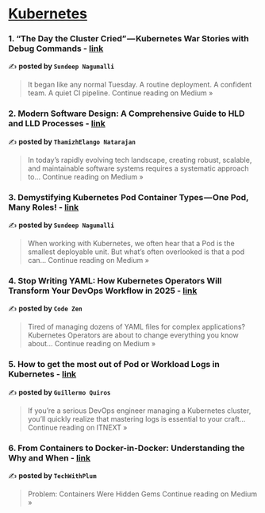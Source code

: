 
<h1><a href=https://medium.com/tag/kubernetes/recommended target="_blank" rel="noopener noreferrer">Kubernetes</a></h1>
<h3>1. “The Day the Cluster Cried” — Kubernetes War Stories with Debug Commands - <a href="https://imsundeep8.medium.com/the-day-the-cluster-cried-kubernetes-war-stories-with-debug-commands-6e2b48a3d9e8?source=rss------kubernetes-5" target="_blank" rel="noopener noreferrer">link</a></h3>

✍️ **posted by `Sundeep Nagumalli`**

<blockquote>It began like any normal Tuesday. A routine deployment. A confident team. A quiet CI pipeline.
Continue reading on Medium »</blockquote>

<h3>2. Modern Software Design: A Comprehensive Guide to HLD and LLD Processes - <a href="https://thamizhelango.medium.com/modern-software-design-a-comprehensive-guide-to-hld-and-lld-processes-5d5199e37fa3?source=rss------kubernetes-5" target="_blank" rel="noopener noreferrer">link</a></h3>

✍️ **posted by `ThamizhElango Natarajan`**

<blockquote>In today’s rapidly evolving tech landscape, creating robust, scalable, and maintainable software systems requires a systematic approach to…
Continue reading on Medium »</blockquote>

<h3>3. Demystifying Kubernetes Pod Container Types — One Pod, Many Roles! - <a href="https://imsundeep8.medium.com/demystifying-kubernetes-pod-container-types-one-pod-many-roles-f371c397286f?source=rss------kubernetes-5" target="_blank" rel="noopener noreferrer">link</a></h3>

✍️ **posted by `Sundeep Nagumalli`**

<blockquote>When working with Kubernetes, we often hear that a Pod is the smallest deployable unit. But what’s often overlooked is that a pod can…
Continue reading on Medium »</blockquote>

<h3>4. Stop Writing YAML: How Kubernetes Operators Will Transform Your DevOps Workflow in 2025 - <a href="https://thezenengineer.medium.com/stop-writing-yaml-how-kubernetes-operators-will-transform-your-devops-workflow-in-2025-7016685b5818?source=rss------kubernetes-5" target="_blank" rel="noopener noreferrer">link</a></h3>

✍️ **posted by `Code Zen`**

<blockquote>Tired of managing dozens of YAML files for complex applications? Kubernetes Operators are about to change everything you know about…
Continue reading on Medium »</blockquote>

<h3>5. How to get the most out of Pod or Workload Logs in Kubernetes - <a href="https://itnext.io/kubernetes-how-to-get-the-most-out-of-pod-or-workload-logs-in-kubernetes-48f8a00f8c24?source=rss------kubernetes-5" target="_blank" rel="noopener noreferrer">link</a></h3>

✍️ **posted by `Guillermo Quiros`**

<blockquote>If you’re a serious DevOps engineer managing a Kubernetes cluster, you’ll quickly realize that mastering logs is essential to your craft…
Continue reading on ITNEXT »</blockquote>

<h3>6. From Containers to Docker-in-Docker: Understanding the Why and When - <a href="https://medium.com/@yinong.li97/from-containers-to-docker-in-docker-understanding-the-why-and-when-41a08bfd2944?source=rss------kubernetes-5" target="_blank" rel="noopener noreferrer">link</a></h3>

✍️ **posted by `TechWithPlum`**

<blockquote>Problem: Containers Were Hidden Gems
Continue reading on Medium »</blockquote>

